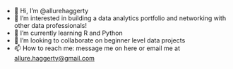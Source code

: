 - 👋 Hi, I’m @allurehaggerty
- 👀 I’m interested in building a data analytics portfolio and networking with other data professionals!
- 🌱 I’m currently learning R and Python
- 💞️ I’m looking to collaborate on beginner level data projects
- 📫 How to reach me: message me on here or email me at allure.haggerty@gmail.com

<!---
allurehaggerty/allurehaggerty is a ✨ special ✨ repository because its `README.md` (this file) appears on your GitHub profile.
You can click the Preview link to take a look at your changes.
--->

